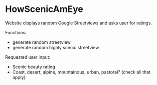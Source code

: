 # HowScenicAmEye
Website displays random Google Streetviews and asks user for ratings.

Functions:
- generate random streetview
- generate random highly scenic streetview

Requested user input:
- Scenic beauty rating
- Coast, desert, alpine, mountainous, urban, pastoral? (check all that apply)


